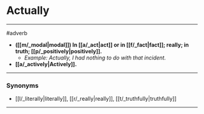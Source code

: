# Actually
---
#adverb
- **([[m/_modal|modal]]) In [[a/_act|act]] or in [[f/_fact|fact]]; really; in truth; [[p/_positively|positively]].**
	- _Example: Actually, I had nothing to do with that incident._
- **[[a/_actively|Actively]].**
---
### Synonyms
- [[l/_literally|literally]], [[r/_really|really]], [[t/_truthfully|truthfully]]
---
